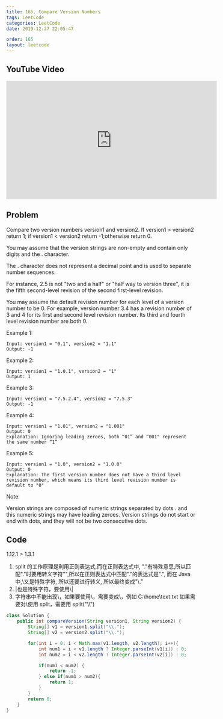 ```yaml
---
title: 165. Compare Version Numbers
tags: LeetCode
categories: LeetCode
date: 2019-12-27 22:05:47

order: 165
layout: leetcode
---
```


## YouTube Video

<iframe width="560" height="315" src="https://www.youtube.com/embed/ycgUISujdMI" frameborder="0" allow="accelerometer; autoplay; encrypted-media; gyroscope; picture-in-picture" allowfullscreen></iframe>

## Problem

Compare two version numbers version1 and version2.
If version1 > version2 return 1; if version1 < version2 return -1;otherwise return 0.

You may assume that the version strings are non-empty and contain only digits and the . character.

The . character does not represent a decimal point and is used to separate number sequences.

For instance, 2.5 is not "two and a half" or "half way to version three", it is the fifth second-level revision of the second first-level revision.

You may assume the default revision number for each level of a version number to be 0. For example, version number 3.4 has a revision number of 3 and 4 for its first and second level revision number. Its third and fourth level revision number are both 0.

Example 1:

```
Input: version1 = "0.1", version2 = "1.1"
Output: -1
```

Example 2:

```
Input: version1 = "1.0.1", version2 = "1"
Output: 1
```

Example 3:

```
Input: version1 = "7.5.2.4", version2 = "7.5.3"
Output: -1
```

Example 4:

```
Input: version1 = "1.01", version2 = "1.001"
Output: 0
Explanation: Ignoring leading zeroes, both “01” and “001" represent the same number “1”
```

Example 5:

```
Input: version1 = "1.0", version2 = "1.0.0"
Output: 0
Explanation: The first version number does not have a third level revision number, which means its third level revision number is default to "0"
```

Note:

Version strings are composed of numeric strings separated by dots . and this numeric strings may have leading zeroes.
Version strings do not start or end with dots, and they will not be two consecutive dots.

## Code

1.12.1 > 1.3.1

1. split 的工作原理是利用正则表达式,而在正则表达式中, "."有特殊意思,所以匹配"."时要用转义字符"\",所以在正则表达式中匹配"."的表达式是"\.", 而在 Java 中,\又是特殊字符, 所以还要进行转义, 所以最终变成"\\.”
2. |也是特殊字符，要使用\\|
3. 字符串中不能出现\，如果要使用\，需要变成\\，例如 C:\\home\\text.txt
   如果需要对\使用 split，需要用 split("\\\\")

```java
class Solution {
    public int compareVersion(String version1, String version2) {
        String[] v1 = version1.split("\\.");
        String[] v2 = version2.split("\\.");

        for(int i = 0; i < Math.max(v1.length, v2.length); i++){
            int num1 = i < v1.length ? Integer.parseInt(v1[i]) : 0;
            int num2 = i < v2.length ? Integer.parseInt(v2[i]) : 0;

            if(num1 < num2) {
                return -1;
            } else if(num1 > num2){
                return 1;
            }
        }
        return 0;
    }
}
```
